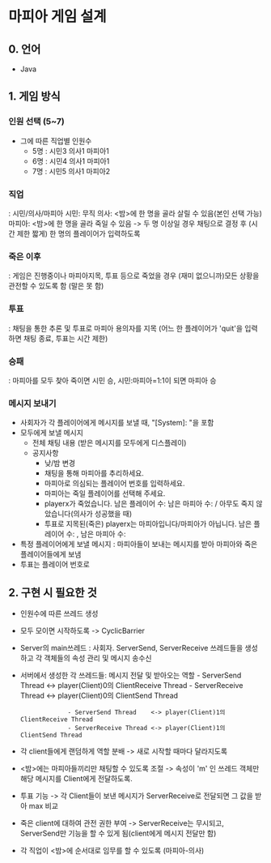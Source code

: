 # 마피아 게임 설계
## 0. 언어
 - Java

## 1. 게임 방식
 ### 인원 선택 (5~7)
  - 그에 따른 직업별 인원수
    - 5명 : 시민3 의사1 마피아1
    - 6명 : 시민4 의사1 마피아1
    - 7명 : 시민5 의사1 마피아2
 ### 직업
  : 시민/의사/마피아
    시민: 무직
    의사: <밤>에 한 명을 골라 살릴 수 있음(본인 선택 가능)
    마피아: <밤>에 한 명을 골라 죽일 수 있음
    -> 두 명 이상일 경우 채팅으로 결정 후 (시간 제한 짧게) 한 명의 플레이어가 입력하도록
 ### 죽은 이후
  : 게임은 진행중이나 마피아지목, 투표 등으로 죽었을 경우 (재미 없으니까)모든 상황을 관전할 수 있도록 함 (말은 못 함)
 ### 투표
  : 채팅을 통한 추론 및 투표로 마피아 용의자를 지목 (어느 한 플레이어가 'quit'을 입력하면 채팅 종료, 투표는 시간 제한)
 ### 승패
  : 마피아를 모두 찾아 죽이면 시민 승, 시민:마피아=1:1이 되면 마피아 승
 ### 메시지 보내기
  - 사회자가 각 플레이어에게 메시지를 보낼 때, "[System]: "을 포함
  - 모두에게 보낼 메시지
    - 전체 채팅 내용 (받은 메시지를 모두에게 디스플레이)
    - 공지사항
      - 낮/밤 변경
      - 채팅을 통해 마피아를 추리하세요.
      - 마피아로 의심되는 플레이어 번호를 입력하세요.
      - 마피아는 죽일 플레이어를 선택해 주세요.
      - playerx가 죽었습니다. 남은 플레이어 수: 남은 마피아 수: / 아무도 죽지 않았습니다(의사가 성공했을 때)
      - 투표로 지목된(죽은) playerx는 마피아입니다/마피아가 아닙니다. 남은 플레이어 수: , 남은 마피아 수:
  - 특정 플레이어에게 보낼 메시지
    : 마피아들이 보내는 메시지를 받아 마피아와 죽은 플레이어들에게 보냄
  - 투표는 플레이어 번호로
  
## 2. 구현 시 필요한 것
 - 인원수에 따른 쓰레드 생성
 - 모두 모이면 시작하도록 -> CyclicBarrier
 - Server의 main쓰레드 : 사회자. ServerSend, ServerReceive 쓰레드들을 생성하고 각 객체들의 속성 관리 및 메시지 송수신
 - 서버에서 생성한 각 쓰레드들: 메시지 전달 및 받아오는 역할
 					- ServerSend Thread	   <-> player(Client)0의 ClientReceive Thread
 	 				- ServerReceive Thread <-> player(Client)0의 ClientSend Thread

 					- ServerSend Thread	   <-> player(Client)1의 ClientReceive Thread
 				 	- ServerReceive Thread <-> player(Client)1의 ClientSend Thread
 					
 - 각 client들에게 랜덤하게 역할 분배 -> 새로 시작할 때마다 달라지도록
 - <밤>에는 마피아들끼리만 채팅할 수 있도록 조절 -> 속성이 'm' 인 쓰레드 객체만 해당 메시지를 Client에게 전달하도록.
 - 투표 기능 -> 각 Client들이 보낸 메시지가 ServerReceive로 전달되면 그 값을 받아 max 비교
 - 죽은 client에 대하여 관전 권한 부여 -> ServerReceive는 무시되고, ServerSend만 기능을 할 수 있게 됨(client에게 메시지 전달만 함)
 - 각 직업이 <밤>에 순서대로 임무를 할 수 있도록 (마피아-의사)
